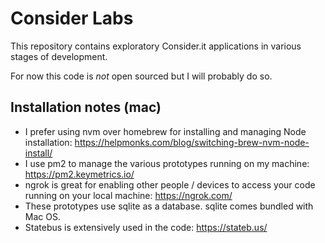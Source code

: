 # Consider Labs
This repository contains exploratory Consider.it applications in various stages of development.

For now this code is *not* open sourced but I will probably do so. 



## Installation notes (mac)
* I prefer using nvm over homebrew for installing and managing Node installation: https://helpmonks.com/blog/switching-brew-nvm-node-install/
* I use pm2 to manage the various prototypes running on my machine: https://pm2.keymetrics.io/
* ngrok is great for enabling other people / devices to access your code running on your local machine: https://ngrok.com/
* These prototypes use sqlite as a database. sqlite comes bundled with Mac OS. 
* Statebus is extensively used in the code: https://stateb.us/
